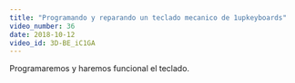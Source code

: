 ```yaml
---
title: "Programando y reparando un teclado mecanico de 1upkeyboards"
video_number: 36
date: 2018-10-12
video_id: 3D-BE_iC1GA
---
```

Programaremos y haremos funcional el teclado.
